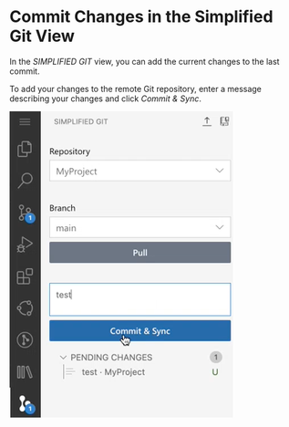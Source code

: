 <!-- loio4612c90f5a51470396db9c7e0cdb4e76 -->

# Commit Changes in the Simplified Git View

In the *SIMPLIFIED GIT* view, you can add the current changes to the last commit.

To add your changes to the remote Git repository, enter a message describing your changes and click *Commit & Sync*.

![Commit & Sync](images/commit_91b9df8.png)


